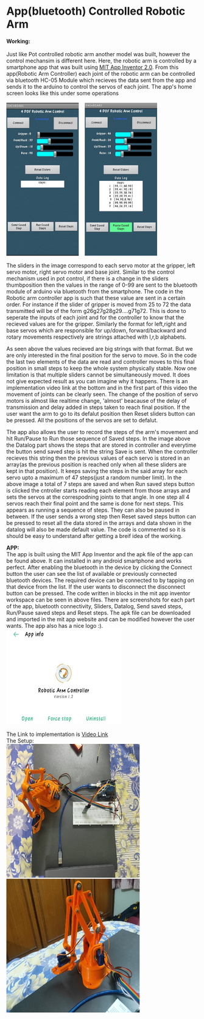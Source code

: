 # App(bluetooth) Controlled Robotic Arm 
<b>Working: </b><br><br>
Just like Pot controlled robotic arm another model was built, however the control mechansim is different here. Here, the robotic arm is controlled by a smartphone app that was built using <a href="https://appinventor.mit.edu/">MIT App Inventor 2.0</a>. From this app(Robotic Arm Controller) each joint of the robotic arm can be controlled via bluetooth HC-05 Module which recieves the data sent from the app and sends it to the arduino to control the servos of each joint. The app's home screen looks like this under some operations <br><br>
<img src="https://github.com/Ruthvik-1411/Robotic_Arm_Projects/blob/main/Bluetooth_Control/rap_bc%20ss03e.jpg?raw=true" height=400 width=190> &nbsp;&nbsp;
<img src="https://github.com/Ruthvik-1411/Robotic_Arm_Projects/blob/main/Bluetooth_Control/rap_bc%20ss01e.jpg?raw=true" height=400 width=190><br>
<p>The sliders in the image correspond to each servo motor at the gripper, left servo motor, right servo motor and base joint. Similar to the control mechanism used in pot control, if there is a change in the sliders thumbposition then the values in the range of 0-99 are sent to the bluetooth module of arduino via bluetooth from the smartphone.
The code in the Robotic arm controller app is such that these value are sent in a certain order. For instance if the slider of gripper is moved from 25 to 72 the data transmitted will be of the form g26g27g28g29....g71g72. This is done to seperate the inputs of each joint and for the controller to know that the recieved values are for the gripper. Similarly the format for left,right and base servos which are responsible for up/down, forward/backward and rotary movements respectively are strings attached with l,r,b alphabets.</p>
<p>As seen above the values recieved are big strings with that format. But we are only interested in the final position for the servo to move. So in the code the last two elements of the data are read and controller moves to this final position in small steps to keep the whole system physically stable. Now one limitation is that multiple sliders cannot be simultaneously moved. It does not give expected result as you can imagine why it happens. There is an implementation video link at the bottom and in the first part of this video the movement of joints can be clearly seen. The change of the position of servo motors is almost like realtime change, 'almost' beacause of the delay of transmission and delay added in steps taken to reach final position. If the user want the arm to go to its defalut position then Reset sliders button can be pressed. All the positions of the servos are set to defalut.</p>
<p>The app also allows the user to record the steps of the arm's movement and hit Run/Pause to Run those sequence of Saved steps. In the image above the Datalog part shows the steps that are stored in controller and everytime the button send saved step is hit the string Save is sent. When the controller recieves this string then the previous values of each servo is stored in an array(as the previous position is reached only when all these sliders are kept in that position). It keeps saving the steps in the said array for each servo upto a maximum of 47 steps(just a random number limit). In the above image a total of 7 steps are saved and when Run saved steps button is clicked the cntroller starts reading each element from those arrays and sets the servos at the correspodning joints to that angle. In one step all 4 servos reach their final point and the same is done for next steps. This appears as running a sequence of steps. They can also be paused in between. If the user sends a wrong step then Reset saved steps button can be pressed to reset all the data stored in the arrays and data shown in the datalog will also be made default value. The code is commented so it is should be easy to understand after getting a breif idea of the working. </p>
<b>APP:</b><br>
The app is built using the MIT App Inventor and the apk file of the app can be found above. It can installed in any android smartphone and works perfect. After enabling the bluetooth in the device by clicking the Connect button the user can see the list of available or previously connected bluetooth devices. The required device can be connected to by tapping on that device from the list. If the user wants to disconnect the disconnect button can be pressed. The code written in blocks in the mit app inventor workspace can be seen in above files. There are screenshots for each part of the app, bluetooth connectivity, Sliders, Datalog, Send saved steps, Run/Pause saved steps and Reset steps. The apk file can be downloaded and imported in the mit app website and can be modified however the user wants. The app also has a nice logo :).<br>
<img src="https://github.com/Ruthvik-1411/Robotic_Arm_Projects/blob/main/Bluetooth_Control/rap_bc%20appe.jpg?raw=true" height=250 width=300><br>
<p>The Link to implementation is <a href="https://drive.google.com/file/d/1Q-p1XTr-33rzzEimCddUQ0EdNb2TqR98/view?usp=sharing">Video Link</a><br>
The Setup:<br>
<img src="https://github.com/Ruthvik-1411/Robotic_Arm_Projects/blob/main/Bluetooth_Control/rap_bc%20setup1e.jpg?raw=true" height=350 width=350> &nbsp;&nbsp;<img src="https://github.com/Ruthvik-1411/Robotic_Arm_Projects/blob/main/Bluetooth_Control/rap_bc%20setup2e.jpg?raw=true" height=350 width=350></p>
